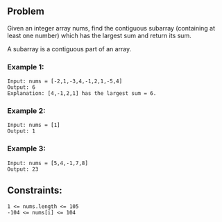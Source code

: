 ## Problem

Given an integer array nums, find the contiguous subarray (containing at least one number) which has the largest sum and return its sum.

A subarray is a contiguous part of an array.

### Example 1:

```
Input: nums = [-2,1,-3,4,-1,2,1,-5,4]
Output: 6
Explanation: [4,-1,2,1] has the largest sum = 6.
```

### Example 2:

```
Input: nums = [1]
Output: 1
```

### Example 3:

```
Input: nums = [5,4,-1,7,8]
Output: 23
```

## Constraints:

```
1 <= nums.length <= 105
-104 <= nums[i] <= 104
```
